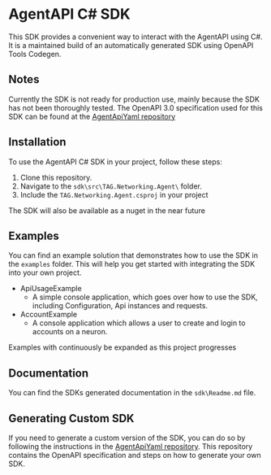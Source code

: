 # AgentAPI C# SDK

This SDK provides a convenient way to interact with the AgentAPI using C#. It is a maintained build of an automatically generated SDK using OpenAPI Tools Codegen.

## Notes

Currently the SDK is not ready for production use, mainly because the SDK has not been thoroughly tested. The OpenAPI 3.0 specification used for this SDK can be found at the [AgentApiYaml repository](https://github.com/Trust-Anchor-Group/AgentApiYaml)

## Installation

To use the AgentAPI C# SDK in your project, follow these steps:

1. Clone this repository.
2. Navigate to the `sdk\src\TAG.Networking.Agent\` folder.
3. Include the `TAG.Networking.Agent.csproj` in your project

The SDK will also be available as a nuget in the near future

## Examples

You can find an example solution that demonstrates how to use the SDK in the `examples` folder. This will help you get started with integrating the SDK into your own project.

- ApiUsageExample
  - A simple console application, which goes over how to use the SDK, including Configuration, Api instances and requests.
- AccountExample
  - A console application which allows a user to create and login to accounts on a neuron.

Examples with continuously be expanded as this project progresses

## Documentation

You can find the SDKs generated documentation in the `sdk\Readme.md` file.

## Generating Custom SDK

If you need to generate a custom version of the SDK, you can do so by following the instructions in the [AgentApiYaml repository](https://github.com/Trust-Anchor-Group/AgentApiYaml). This repository contains the OpenAPI specification and steps on how to generate your own SDK.
